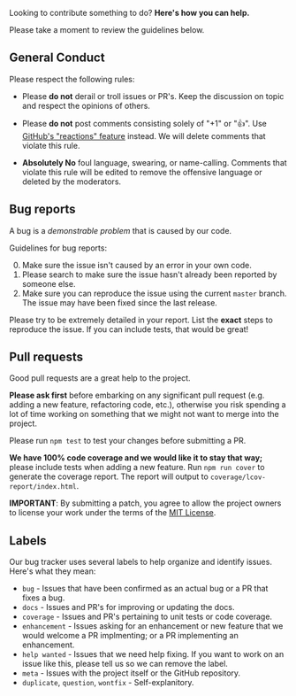 Looking to contribute something to do? **Here's how you can help.**

Please take a moment to review the guidelines below.

## General Conduct

Please respect the following rules:

* Please **do not** derail or troll issues or PR's. Keep the discussion on topic and
  respect the opinions of others.

* Please **do not** post comments consisting solely of "+1" or ":thumbsup:". Use [GitHub's "reactions" feature](https://github.com/blog/2119-add-reactions-to-pull-requests-issues-and-comments) instead. We will delete comments that violate this rule.

* **Absolutely No** foul language, swearing, or name-calling. Comments that violate this rule will be edited to remove the offensive language or deleted by the moderators.

## Bug reports

A bug is a _demonstrable problem_ that is caused by our code.

Guidelines for bug reports:

0. Make sure the issue isn't caused by an error in your own code.
1. Please search to make sure the issue hasn't already been reported by someone else.
2. Make sure you can reproduce the issue using the current `master` branch. The issue may have been fixed since the last release.

Please try to be extremely detailed in your report. List the **exact** steps to reproduce the issue. If you can include tests, that would be great!

## Pull requests

Good pull requests are a great help to the project.

**Please ask first** before embarking on any significant pull request (e.g. adding a new feature, refactoring code, etc.), otherwise you risk spending a lot of time working on something that we might not want to merge into the project.

Please run `npm test` to test your changes before submitting a PR.

**We have 100% code coverage and we would like it to stay that way;** please include tests when adding a new feature. Run `npm run cover` to generate the coverage report. The report will output to `coverage/lcov-report/index.html`.

**IMPORTANT**: By submitting a patch, you agree to allow the project owners to license your work under the terms of the [MIT License](LICENSE).

## Labels

Our bug tracker uses several labels to help organize and identify issues. Here's what they mean:

- `bug` - Issues that have been confirmed as an actual bug or a PR that fixes a bug.
- `docs` - Issues and PR's for improving or updating the docs.
- `coverage` - Issues and PR's pertaining to unit tests or code coverage.
- `enhancement` - Issues asking for an enhancement or new feature that we would welcome a PR implmenting; or a PR implementing an enhancement.
- `help wanted` - Issues that we need help fixing. If you want to work on an issue like this, please tell us so we can remove the label.
- `meta` - Issues with the project itself or the GitHub repository.
- `duplicate`, `question`, `wontfix` - Self-explanitory.
